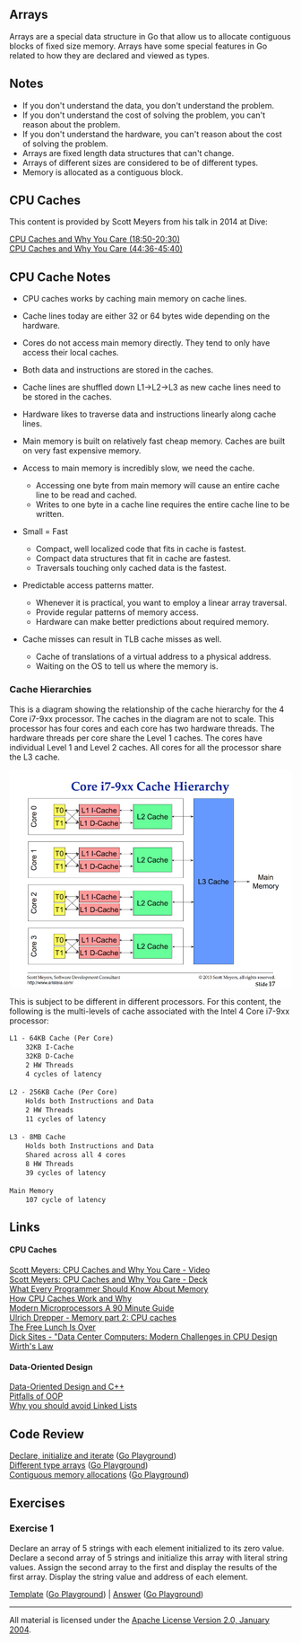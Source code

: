 ## Arrays

Arrays are a special data structure in Go that allow us to allocate contiguous blocks of fixed size memory. Arrays have some special features in Go related to how they are declared and viewed as types.

## Notes

* If you don't understand the data, you don't understand the problem.
* If you don't understand the cost of solving the problem, you can't reason about the problem.
* If you don't understand the hardware, you can't reason about the cost of solving the problem.
* Arrays are fixed length data structures that can't change.
* Arrays of different sizes are considered to be of different types.
* Memory is allocated as a contiguous block.

## CPU Caches
This content is provided by Scott Meyers from his talk in 2014 at Dive:

[CPU Caches and Why You Care (18:50-20:30)](https://youtu.be/WDIkqP4JbkE?t=1129)  
[CPU Caches and Why You Care (44:36-45:40)](https://youtu.be/WDIkqP4JbkE?t=2676)

## CPU Cache Notes

* CPU caches works by caching main memory on cache lines.
* Cache lines today are either 32 or 64 bytes wide depending on the hardware.
* Cores do not access main memory directly. They tend to only have access their local caches.
* Both data and instructions are stored in the caches.
* Cache lines are shuffled down L1->L2->L3 as new cache lines need to be stored in the caches.
* Hardware likes to traverse data and instructions linearly along cache lines.
* Main memory is built on relatively fast cheap memory. Caches are built on very fast expensive memory.

* Access to main memory is incredibly slow, we need the cache.
	* Accessing one byte from main memory will cause an entire cache line to be read and cached.
	* Writes to one byte in a cache line requires the entire cache line to be written.

* Small = Fast
	* Compact, well localized code that fits in cache is fastest.
	* Compact data structures that fit in cache are fastest.
	* Traversals touching only cached data is the fastest.

* Predictable access patterns matter.
	* Whenever it is practical, you want to employ a linear array traversal.
	* Provide regular patterns of memory access.
	* Hardware can make better predictions about required memory.

* Cache misses can result in TLB cache misses as well.
	* Cache of translations of a virtual address to a physical address.
	* Waiting on the OS to tell us where the memory is.

### Cache Hierarchies
This is a diagram showing the relationship of the cache hierarchy for the 4 Core i7-9xx processor. The caches in the diagram are not to scale. This processor has four cores and each core has two hardware threads. The hardware threads per core share the Level 1 caches. The cores have individual Level 1 and Level 2 caches. All cores for all the processor share the L3 cache.

![figure1](figure1.png)

This is subject to be different in different processors. For this content, the following is the multi-levels of cache associated with the Intel 4 Core i7-9xx processor:

	L1 - 64KB Cache (Per Core)
		32KB I-Cache
		32KB D-Cache
		2 HW Threads
		4 cycles of latency

	L2 - 256KB Cache (Per Core)
		Holds both Instructions and Data
		2 HW Threads
		11 cycles of latency

	L3 - 8MB Cache
		Holds both Instructions and Data
		Shared across all 4 cores
		8 HW Threads
		39 cycles of latency

	Main Memory
		107 cycle of latency

## Links

#### CPU Caches

[Scott Meyers: CPU Caches and Why You Care - Video](https://www.youtube.com/watch?v=WDIkqP4JbkE)  
[Scott Meyers: CPU Caches and Why You Care - Deck](http://www.aristeia.com/TalkNotes/codedive-CPUCachesHandouts.pdf)  
[What Every Programmer Should Know About Memory](http://www.akkadia.org/drepper/cpumemory.pdf)  
[How CPU Caches Work and Why](http://www.extremetech.com/extreme/188776-how-l1-and-l2-cpu-caches-work-and-why-theyre-an-essential-part-of-modern-chips)  
[Modern Microprocessors A 90 Minute Guide](http://www.lighterra.com/papers/modernmicroprocessors)  
[Ulrich Drepper - Memory part 2: CPU caches](http://lwn.net/Articles/252125)  
[The Free Lunch Is Over](http://www.gotw.ca/publications/concurrency-ddj.htm)  
[Dick Sites - "Data Center Computers: Modern Challenges in CPU Design](https://m.youtube.com/watch?feature=youtu.be&v=QBu2Ae8-8LM)  
[Wirth's Law](https://en.wikipedia.org/wiki/Wirth%27s_law)  

#### Data-Oriented Design

[Data-Oriented Design and C++](https://www.youtube.com/watch?v=rX0ItVEVjHc)  
[Pitfalls of OOP](http://harmful.cat-v.org/software/OO_programming/_pdf/Pitfalls_of_Object_Oriented_Programming_GCAP_09.pdf)  
[Why you should avoid Linked Lists](https://www.youtube.com/watch?v=YQs6IC-vgmo)  

## Code Review

[Declare, initialize and iterate](example1/example1.go) ([Go Playground](http://play.golang.org/p/wUzREuHhLY))  
[Different type arrays](example2/example2.go) ([Go Playground](http://play.golang.org/p/tyOZ5_zBUN))  
[Contiguous memory allocations](example3/example3.go) ([Go Playground](http://play.golang.org/p/DyZ7spMgZ3))  

## Exercises

### Exercise 1

Declare an array of 5 strings with each element initialized to its zero value. Declare a second array of 5 strings and initialize this array with literal string values. Assign the second array to the first and display the results of the first array. Display the string value and address of each element.

[Template](exercises/template1/template1.go) ([Go Playground](http://play.golang.org/p/H1jTYxk7o6)) | 
[Answer](exercises/exercise1/exercise1.go) ([Go Playground](http://play.golang.org/p/i_2oDZ1ZSg))
___
All material is licensed under the [Apache License Version 2.0, January 2004](http://www.apache.org/licenses/LICENSE-2.0).